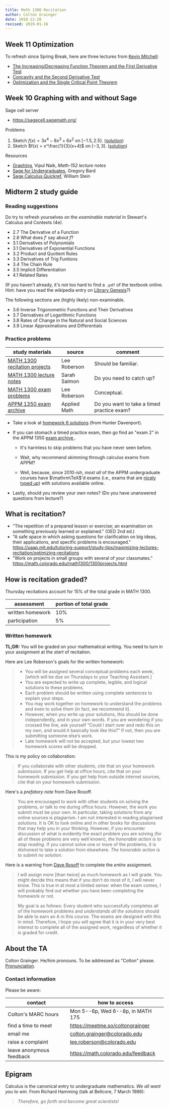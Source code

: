 ```yaml
---
title: Math 1300 Recitation
author: Colton Grainger
date: 2018-12-28
revised: 2019-01-16
---
```


## Week 11 Optimization

To refresh since Spring Break, here are three lectures from [Kevin Mitchell](http://math.hws.edu/~mitchell/Math130F16/index.html):

- [The Increasing/Decreasing Function Theorem and the First Derivative Test](ttp://math.hws.edu/~mitchell/Math130F16/tufte-latex/Lecture28pt4.pdf)
- [Concavity and the Second Derivative Test](http://math.hws.edu/~mitchell/Math130F16/tufte-latex/Lecture30.pdf)
- [Optimization and the Single Critical Point Theorem](http://math.hws.edu/~mitchell/Math130F16/tufte-latex/Lecture32.pdf)

## Week 10 Graphing with and without Sage

Sage cell server

- <https://sagecell.sagemath.org/>

Problems

1. Sketch $f(x) = 3x^4 - 8x^3 + 6x^2$ on $[-1.5,2.5]$. ([solution](https://sagecell.sagemath.org/?q=kcogeo))
2. Sketch $f(x) = x^\frac{1}{3}(x+4)$ on $[-3, 3]$. ([solution](https://sagecell.sagemath.org/?q=xezxqf))

Resources

- [Graphing](http://files.vipulnaik.com/math-152/graphing.pdf), Vipul Naik, *Math-152 lecture notes*
- [Sage for Undergraduates](https://github.com/coltongrainger/fy19ta/raw/master/2010-bard-sage-intro.pdf), Gregory Bard
- [Sage Calculus Quickref](http://wiki.sagemath.org/quickref?action=AttachFile&do=get&target=quickref-calc.pdf), William Stein

## Midterm 2 study guide

### Reading suggestions

Do try to refresh yourselves on the *examinable material* in Stewart's Calculus and Contexts (4e).

- 2.7 The Derivative of a Function
- 2.8 What does $f'$ say about $f$?
- 3.1 Derivatives of Polynomials
- 3.1 Derivatives of Exponential Functions
- 3.2 Product and Quotient Rules
- 3.3 Derivatives of Trig Funtions
- 3.4 The Chain Rule
- 3.5 Implicit Differentiation
- 4.1 Related Rates

(If you haven't already, it's not too hard to find a `.pdf` of the textbook online. Hint: have you read the wikipedia entry on [Library Genesis](https://en.wikipedia.org/wiki/Library_Genesis)?)

The following sections are (highly likely) non-examinable.

- 3.6 Inverse Trigonometric Functions and Their Derivatives
- 3.7 Derivatives of Logarithmic Functions
- 3.8 Rates of Change in the Natural and Social Sciences
- 3.9 Linear Approximations and Differentials

### Practice problems

study materials | source | comment
--- | --- | ---
[MATH 1300 recitation projects](https://math.colorado.edu/math1300/1300projects.html) | Lee Roberson | Should be familiar.
[ MATH 1300 lecture notes ]( http://math.colorado.edu/~sasa4279/Spring2016_MATH1300-012.html ) | Sarah Salmon | Do you need to catch up?
[ MATH 1300 exam problems ]( https://math.colorado.edu/math1300/1300exams.html ) | Lee Roberson | Conceptual.
[ APPM 1350 exam archive ]( https://www.colorado.edu/amath/academics/exam-archives/appm-1350-exam-archive )  | Applied Math | Do you want to take a timed practice exam?
- Take a look at [homework 6 solutions](https://github.com/coltongrainger/fy19ta/raw/master/2019-02-28-davenport-solutions.pdf) (from Hunter Davenport).

- If you can stomach a timed practice exam, then go find an "exam 2" in the APPM 1350  [ exam archive ]( https://www.colorado.edu/amath/academics/exam-archives/appm-1350-exam-archive ). 

    - It's harmless to skip problems that you have never seen before. 

    - Wait, why recommend skimming through calculus exams from APPM? 
    
    - Well, because, since 2010-ish, *most all* of the APPM undergraduate courses have $\mathrm\TeX$'d exams (i.e., exams that are [nicely typed up](https://en.wikipedia.org/wiki/TeX)) with solutions available online. 

- Lastly, should you review your own notes? (Do you have unanswered questions from lecture?)

## What is recitation?

- "The repetition of a prepared lesson or exercise; an examination on something previously learned or explained." (OED 2nd ed.)
- "A safe space in which asking questions for clarification on big ideas, their applications, and specific problems is encouraged." <https://uaap.mit.edu/tutoring-support/study-tips/maximizing-lectures-recitation/optimizing-recitations>
- "Work on projects in small groups with several of your classmates." <https://math.colorado.edu/math1300/1300projects.html>

## How is recitation graded?

Thursday recitations account for 15% of the total grade in MATH 1300.

assessment | portion of total grade
--- | ---
written homework  | 10%
participation | 5%

### Written homework 

**TL;DR:** You will be graded on your mathematical writing. You need to turn in your assignment at the *start* of recitation.

Here are Lee Roberson's goals for the written homework:

> - You will be assigned several conceptual problems each week, [which will be due on Thursdays to your Teaching Assistant.]
> - You are expected to write up complete, legible, and logical solutions to these problems.
> - Each problem should be written using complete sentences to explain your steps.
> - You may work together on homework to understand the problems and even to solve them (in fact, we recommend it).
> - However, when you write up your solutions, this should be done independently, and in your own words. If you are wondering if you crossed the line, ask yourself “Could I start over and redo this on my own, and would it basically look like this?” If not, then you are submitting someone else’s work.
> - Late homework will not be accepted, but your lowest two homework scores will be dropped.

This is my policy on collaboration:

>  If you collaborate with other students, cite that on your homework submission. If you get help at office hours, cite that on your homework submission. If you get help from outside internet sources, cite that on your homework submission.

Here's a *prefatory note* from Dave Rosoff.

> You are encouraged to work with other students on solving the problems, or talk to me during office hours. However, the work you submit must be your own. In particular, taking solutions from any online sources is plagiarism. I am not interested in reading plagiarised solutions. It is OK to look online and in other books for discussions that may help you in your thinking. However, if you encounter discussion of what is evidently the exact problem you are solving (for all of these problems are very well known), *the honorable action is to stop reading*. If you cannot solve one or more of the problems, it is dishonest to take a solution from elsewhere. *The honorable action is to submit no solution.*

Here is a warning from [Dave Rosoff](https://github.com/daverosoff/Math352ModelCourse/blob/master/M352_S2013_syllabus.tex) to complete the *entire* assignment.

> I will assign more [than twice] as much homework as I will grade. You might decide this means that if you don't do most of it, I will never know. This is true in at most a limited sense: when the exam comes, I will probably find out whether you have been completing the homework or not.
>
> My goal is as follows: Every student who successfully completes all of the homework problems and *understands all the solutions* should be able to earn an A in this course. The exams are designed with this in mind. Therefore, I hope you will agree that it is in your very best interest to complete all of the assigned work, regardless of whether it is graded for credit.

## About the TA

Colton Grainger. He/him pronouns. To be addressed as "Colton" please. [Pronunciation](https://youtu.be/oMFaJDEVHVQ?t=2).

### Contact information

Please be aware: 

contact | how to access
--- | ---
Colton's MARC hours | Mon 5--6p, Wed 6--8p, in MATH 175
find a time to meet | <https://meetme.so/coltongrainger>
email me | [colton.grainger@colorado.edu](mailto:colton.grainger@colorado.edu)
raise a complaint | [lee.roberson@colorado.edu](mailto:lee.roberson@colorado.edu)
leave anonymous feedback | <https://math.colorado.edu/feedback>

<!--
### Student evaluations

Here are select comments from my Fall 2018 evaluations. Following the example set by [Kate Stange](https://math.colorado.edu/~kstange/evals-brown-comments.html) I have included negative comments and tried to give a representative cross-section.

Fall 2018 Sections | Enrolled Students  | Responded Students  | Response Rates
--- | --- | --- | --- | --- | ---
MATH 1300 (008)  | 25  | 21  | 84%
MATH 1300 (023)  | 27  | 20  | 74.07%
MATH 1300 (880)  | 15  | 13  | 86.67%
Overall  | 67  | 54  | 80.6%

> - Colton challenged our knowledge in this class to a very beneficial degree and I don't think any other could replicate that.
> - I appreciate the enthusiasm and love for calculus that you bring into the classroom. You're always willing to politely help out students with questions, and you have the knowledge to give them thorough answers. I realize this is a college course, but your grading also tends to be tough (more applicable at the beginning of the semester, I believe), which can be frustrating when the work is correct but the style is a little off. You're probably preparing us for the test though, which is a fair reason! 
> - Please call on students less in class, I don't think any of us enjoy the surprise, even when we know the material. Having volunteers write their answers up on the chalkboard is a decent way to get the entire class involved though (if you don't put them on the spot)!
> - I did not feel the attendance quizzes were helpful, they were beyond the scope and level of this class and did not serve much purpose for me.

- During the period of recitation, I was challenged by my TA and was answering questions that pushed my limits of how I think about calculus. Any questions I had were answered during this period.
- I appreciate your support to this subject. 
- colton is good in class and knows the material. at times it seems like he's afraid to approach us, we're all human!
- A little bit nervous in front of students. That is comforting to know as a student because there is no superiority complex or power roles. Thus, when he teaches, a student can see him as totally equal.

**Negative.**

- I thought the quizzes for the attendance were so challenging and conceptual that I never knew how to begin answering them and ended up guessing every time. Even though we got the answers I would have learned a lot more if the questions were easier and more relevant to the course.
- Knows the material well, sometimes overcomplicates explanations, be more firm about asking people to come up and explain or asking the LA to do something
- Explained the content very thoroughly with lots of detail. Sometimes his explanations were too intricate and was hard to understand as a student. He is very well knowledged on the content, however.
- way too many terms we didn’t understand which is the worst way possible to teach concepts that are already difficult. Please dumb it down
- I am left more confused each time after I talk to Mr. Grainger
- I did not feel the attendance quizzes were helpful, they were beyond the scope and level of this class and did not serve much purpose for me.
- Dishonest and unfair
-->

## Epigram

Calculus is the canonical entry to undergraduate mathematics. *We all want you to win.* From Richard Hamming (talk at Bellcore, 7 March 1986):

> *Therefore, go forth and become great scientists!*
